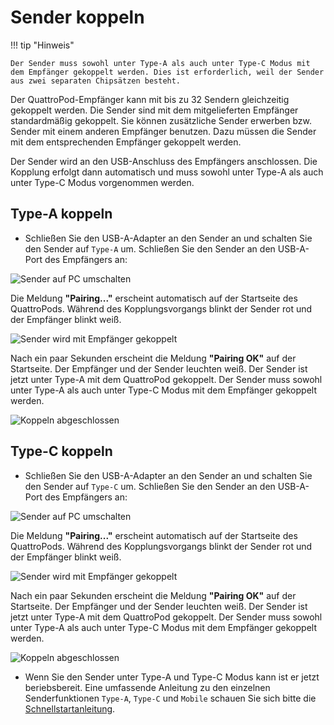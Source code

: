 # Sender koppeln

!!! tip "Hinweis"

	Der Sender muss sowohl unter Type-A als auch unter Type-C Modus mit dem Empfänger gekoppelt werden. Dies ist erforderlich, weil der Sender aus zwei separaten Chipsätzen besteht.
	
Der QuattroPod-Empfänger kann mit bis zu 32 Sendern gleichzeitig gekoppelt werden. Die Sender sind mit dem mitgelieferten Empfänger standardmäßig gekoppelt. Sie können zusätzliche Sender erwerben bzw. Sender mit einem anderen Empfänger benutzen. Dazu müssen die Sender mit dem entsprechenden Empfänger gekoppelt werden.

Der Sender wird an den USB-Anschluss des Empfängers anschlossen. Die Kopplung erfolgt dann automatisch und muss sowohl unter Type-A als auch unter Type-C Modus vorgenommen werden.

## Type-A koppeln


* Schließen Sie den USB-A-Adapter an den Sender an und schalten Sie den Sender auf `Type-A` um. Schließen Sie den Sender an den USB-A-Port des Empfängers an:

![Sender auf PC umschalten](/assets/img/Pairing.USBA.jpg)

Die Meldung **"Pairing..."** erscheint automatisch auf der Startseite des QuattroPods. Während des Kopplungsvorgangs blinkt der Sender rot und der Empfänger blinkt weiß.

![Sender wird mit Empfänger gekoppelt](/assets/img/Pairing3.jpg)

Nach ein paar Sekunden erscheint die Meldung **"Pairing OK"** auf der Startseite. Der Empfänger und der Sender leuchten weiß. Der Sender ist jetzt unter Type-A mit dem QuattroPod gekoppelt. Der Sender muss sowohl unter Type-A als auch unter Type-C Modus mit dem Empfänger gekoppelt werden.

![Koppeln abgeschlossen](/assets/img/Pairing5.jpg)


## Type-C koppeln


* Schließen Sie den USB-A-Adapter an den Sender an und schalten Sie den Sender auf `Type-C` um. Schließen Sie den Sender an den USB-A-Port des Empfängers an:

![Sender auf PC umschalten](/assets/img/Pairing.USBC.jpg)

Die Meldung **"Pairing..."** erscheint automatisch auf der Startseite des QuattroPods. Während des Kopplungsvorgangs blinkt der Sender rot und der Empfänger blinkt weiß.

![Sender wird mit Empfänger gekoppelt](/assets/img/Pairing3.jpg)

Nach ein paar Sekunden erscheint die Meldung **"Pairing OK"** auf der Startseite. Der Empfänger und der Sender leuchten weiß. Der Sender ist jetzt unter Type-A mit dem QuattroPod gekoppelt. Der Sender muss sowohl unter Type-A als auch unter Type-C Modus mit dem Empfänger gekoppelt werden.

![Koppeln abgeschlossen](/assets/img/Pairing5.jpg)

* Wenn Sie den Sender unter Type-A und Type-C Modus kann ist er jetzt beriebsbereit. Eine umfassende Anleitung zu den einzelnen Senderfunktionen `Type-A`, `Type-C` und `Mobile` schauen Sie sich bitte die  [Schnellstartanleitung](quickstart.md).





